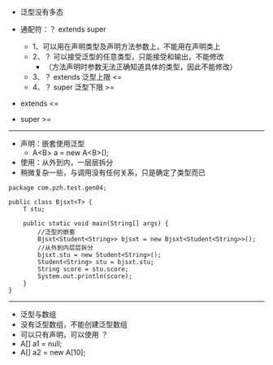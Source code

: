 * 泛型没有多态

* 通配符：？ extends super
    * 1、可以用在声明类型及声明方法参数上，不能用在声明类上
    * 2、？ 可以接受泛型的任意类型，只能接受和输出，不能修改
        * （方法声明时参数无法正确知道具体的类型，因此不能修改）
    * 3、？ extends 泛型上限 <=
    * 4、？ super 泛型下限 >=

* extends <=

* super >=

---

- 声明：嵌套使用泛型
    - A<B<C>> a = new A<B<C>>();
- 使用：从外到内，一层层拆分
- 稍微复杂一些，与调用没有任何关系，只是确定了类型而已

```
package com.pzh.test.gen04;

public class Bjsxt<T> {
	T stu;
	
	public static void main(String[] args) {
		//泛型的嵌套
		Bjsxt<Student<String>> bjsxt = new Bjsxt<Student<String>>();
		//从外到内层层拆分
		bjsxt.stu = new Student<String>();
		Student<String> stu = bjsxt.stu;
		String score = stu.score;
		System.out.println(score);
	}
}
```

--- 
- 泛型与数组
- 没有泛型数组，不能创建泛型数组
- 可以只有声明，可以使用 ？
- A<String>[] a1 = null;
- A<?>[] a2 = new A<?>[10];